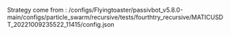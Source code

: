 Strategy come from : /configs/Flyingtoaster/passivbot_v5.8.0-main/configs/particle_swarm/recursive/tests/fourthtry_recursive/MATICUSDT_20221009235522_11415/config.json